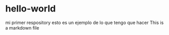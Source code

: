 # hello-world
mi primer respository
esto es un ejemplo de lo que tengo que hacer 
This is a markdown file
